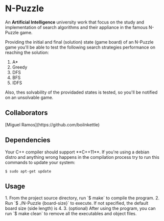 # N-Puzzle
An **Artificial Intelligence** university work that focus on the study and implementation of search algorithms and their appliance in the famous N-Puzzle game.

Providing the initial and final (solution) state (game board) of an N-Puzzle game you'll be able to test the following search strategies performance on reaching the solution:

1. A*
2. Greedy
3. DFS
4. BFS
5. IDFS

Also, thes solvability of the providaded states is tested, so you'll be notified on an unsolvable game.

<h2> Collaborators </h2>
[Miguel Ramos](https://github.com/boilnkettle)

<h2> Dependencies </h2>
Your C++ compiler should support **C++11**.
If you're using a debian distro and anything wrong happens in the compilation process try to run this commands to update your system:

`$ sudo apt-get update` 


<h2> Usage </h2>
1. From the project source directory, run `$ make` to compile the program.
2. Run `$ ./N-Puzzle {board-size}` to execute. If not specified, the default board size (side length) is 4.
3. (optional) After using the program, you can run `$ make clean` to remove all the executables and object files.

